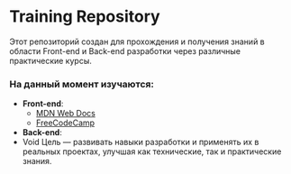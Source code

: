 # Training Repository

Этот репозиторий создан для прохождения и получения знаний в области Front-end и Back-end разработки через различные практические курсы.

### На данный момент изучаются:
- **Front-end**:
  - [MDN Web Docs](https://developer.mozilla.org/en-US/docs/Web)
  - [FreeCodeCamp](https://www.freecodecamp.org/)
- **Back-end**:
-  Void
Цель — развивать навыки разработки и применять их в реальных проектах, улучшая как технические, так и практические знания.
